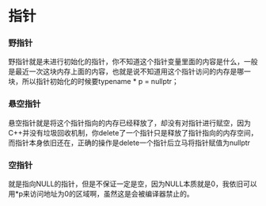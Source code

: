 # 指针

### 野指针
野指针就是未进行初始化的指针，你不知道这个指针变量里面的内容是什么，一般是最近一次这块内存上面的内容，也就是说不知道用这个指针访问的内存是哪一块，所以指针初始化的时候要typename * p = nullptr；

### 悬空指针
悬空指针就是将这个指针指向的内存已经释放了，却没有对指针进行赋空，因为C++并没有垃圾回收机制，你delete了一个指针只是释放了指针指向的内存空间，而指针本身依旧还在，正确的操作是delete一个指针后立马将指针赋值为nullptr

### 空指针
就是指向NULL的指针，但是不保证一定是空，因为NULL本质就是0，我依旧可以用*p来访问地址为0的区域啊，虽然这是会被编译器禁止的。